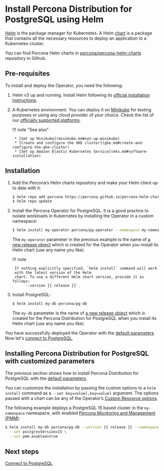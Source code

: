 # Install Percona Distribution for PostgreSQL using Helm

[Helm](https://github.com/helm/helm) is the package manager for Kubernetes. 
A Helm [chart](https://helm.sh/docs/topics/charts/) is a package that contains all the necessary resources to deploy an application to a Kubernetes cluster.

You can find Percona Helm charts in [percona/percona-helm-charts](https://github.com/percona/percona-helm-charts) repository in Github.

## Pre-requisites

To install and deploy the Operator, you need the following:

1. Helm v3 up and running. Install Helm following its [official installation instructions](https://docs.helm.sh/using_helm/#installing-helm).
2. A Kubernetes environment. You can deploy it on [Minikube](https://github.com/kubernetes/minikube) for testing purposes or using any cloud provider of your choice. Check the list of our [officially supported platforms](System-Requirements.md#officially-supported-platforms).

    !!! note "See also"

        * [Set up Minikube](minikube.md#set-up-minikube)
        * [Create and configure the GKE cluster](gke.md#create-and-configure-the-gke-cluster)
        * [Set up Amazon Elastic Kubernetes Service](eks.md#software-installation)

## Installation

1. Add the Percona’s Helm charts repository and make your Helm client up to
    date with it:

    ``` {.bash data-prompt="$" }
    $ helm repo add percona https://percona.github.io/percona-helm-charts/
    $ helm repo update
    ```

2. Install the Percona Operator for PostgreSQL. It is a good practice to isolate workloads in Kubernetes by installing the Operator in a custom namespace:

    ``` {.bash data-prompt="$" }
    $ helm install my-operator percona/pg-operator --namespace my-namespace 
    ```

    The `my-operator` parameter in the previous example is the name of [a new release object](https://helm.sh/docs/intro/using_helm/#three-big-concepts)
    which is created for the Operator when you install its Helm chart (use any
    name you like).

    !!! note

        If nothing explicitly specified, `helm install` command will work
        with the latest version of the Helm
        chart. To use a different Helm chart version, provide it as follows:
            `--version {{ release }}`.

3. Install PostgreSQL:

    ```{.bash data-prompt="$" }
    $ helm install my-db percona/pg-db
    ```

    The `my-db` parameter is the name of [a new release object](https://helm.sh/docs/intro/using_helm/#three-big-concepts)
    which is created for the Percona Distribution for PostgreSQL when you install
    its Helm chart (use any name you like).

You have successfully deployed the Operator with the [default parameters](operator.md#operator-custom-resource-options). Now let's [connect to PostgreSQL](connect.md).


## Installing Percona Distribution for PostgreSQL with customized parameters

The previous section shows how to install Percona Distribution for PostgreSQL with the [default parameters](operator.md#operator-custom-resource-options).

You can customize the installation by passing the custom options to a `helm install` command as a
`--set key=value[,key=value]` argument. The options passed with a chart can be
any of the Operator’s [Custom Resource options](operator.md#operator-custom-resource-options).

The following example deploys a PostgreSQL 15 based cluster
in the `my-namespace` namespace, with enabled [Percona Monitoring and Management (PMM)](https://www.percona.com/doc/percona-monitoring-and-management/2.x/index.html):

``` {.bash data-prompt="$" }
$ helm install my-db percona/pg-db --version {{ release }} --namespace my-namespace \
  --set postgresVersion=15 \
  --set pmm.enabled=true
```

## Next steps

[Connect to PostgreSQL](connect.md)
